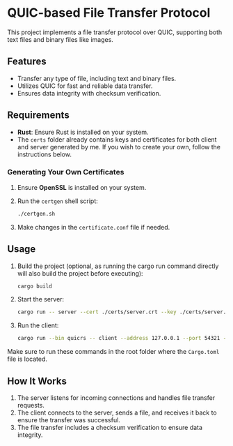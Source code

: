 # QUIC-based File Transfer Protocol

This project implements a file transfer protocol over QUIC, supporting both text files and binary files like images.

## Features

- Transfer any type of file, including text and binary files.
- Utilizes QUIC for fast and reliable data transfer.
- Ensures data integrity with checksum verification.

## Requirements

- **Rust**: Ensure Rust is installed on your system.
- The `certs` folder already contains keys and certificates for both client and server generated by me. If you wish to create your own, follow the instructions below.

### Generating Your Own Certificates

1. Ensure **OpenSSL** is installed on your system.

2. Run the `certgen` shell script:
    ```bash
    ./certgen.sh
    ```

3. Make changes in the `certificate.conf` file if needed.

## Usage

1. Build the project (optional, as running the cargo run command directly will also build the project before executing):
    ```bash
    cargo build
    ```

2. Start the server:
    ```bash
    cargo run -- server --cert ./certs/server.crt --key ./certs/server.key
    ```

3. Run the client:
    ```bash
    cargo run --bin quicrs -- client --address 127.0.0.1 --port 54321 --cert ./certs/ca.cert
    ```

Make sure to run these commands in the root folder where the `Cargo.toml` file is located.

## How It Works

1. The server listens for incoming connections and handles file transfer requests.
2. The client connects to the server, sends a file, and receives it back to ensure the transfer was successful.
3. The file transfer includes a checksum verification to ensure data integrity.
